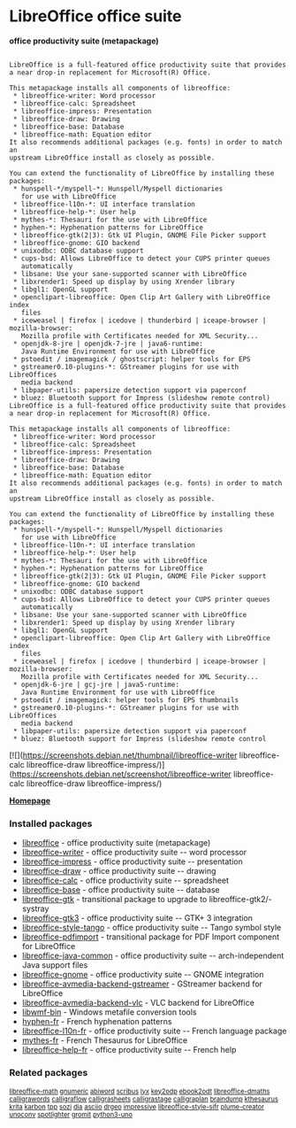 # LibreOffice office suite

__office productivity suite (metapackage)__

```

LibreOffice is a full-featured office productivity suite that provides
a near drop-in replacement for Microsoft(R) Office.

This metapackage installs all components of libreoffice:
 * libreoffice-writer: Word processor
 * libreoffice-calc: Spreadsheet
 * libreoffice-impress: Presentation
 * libreoffice-draw: Drawing
 * libreoffice-base: Database
 * libreoffice-math: Equation editor
It also recommends additional packages (e.g. fonts) in order to match an
upstream LibreOffice install as closely as possible.

You can extend the functionality of LibreOffice by installing these
packages:
 * hunspell-*/myspell-*: Hunspell/Myspell dictionaries
   for use with LibreOffice
 * libreoffice-l10n-*: UI interface translation
 * libreoffice-help-*: User help
 * mythes-*: Thesauri for the use with LibreOffice
 * hyphen-*: Hyphenation patterns for LibreOffice
 * libreoffice-gtk(2|3): Gtk UI Plugin, GNOME File Picker support
 * libreoffice-gnome: GIO backend
 * unixodbc: ODBC database support
 * cups-bsd: Allows LibreOffice to detect your CUPS printer queues
   automatically
 * libsane: Use your sane-supported scanner with LibreOffice
 * libxrender1: Speed up display by using Xrender library
 * libgl1: OpenGL support
 * openclipart-libreoffice: Open Clip Art Gallery with LibreOffice index
   files
 * iceweasel | firefox | icedove | thunderbird | iceape-browser | mozilla-browser:
   Mozilla profile with Certificates needed for XML Security...
 * openjdk-8-jre | openjdk-7-jre | java6-runtime:
   Java Runtime Environment for use with LibreOffice
 * pstoedit / imagemagick / ghostscript: helper tools for EPS
 * gstreamer0.10-plugins-*: GStreamer plugins for use with LibreOffices
   media backend
 * libpaper-utils: papersize detection support via paperconf
 * bluez: Bluetooth support for Impress (slideshow remote control)
LibreOffice is a full-featured office productivity suite that provides
a near drop-in replacement for Microsoft(R) Office.

This metapackage installs all components of libreoffice:
 * libreoffice-writer: Word processor
 * libreoffice-calc: Spreadsheet
 * libreoffice-impress: Presentation
 * libreoffice-draw: Drawing
 * libreoffice-base: Database
 * libreoffice-math: Equation editor
It also recommends additional packages (e.g. fonts) in order to match an
upstream LibreOffice install as closely as possible.

You can extend the functionality of LibreOffice by installing these
packages:
 * hunspell-*/myspell-*: Hunspell/Myspell dictionaries
   for use with LibreOffice
 * libreoffice-l10n-*: UI interface translation
 * libreoffice-help-*: User help
 * mythes-*: Thesauri for the use with LibreOffice
 * hyphen-*: Hyphenation patterns for LibreOffice
 * libreoffice-gtk(2|3): Gtk UI Plugin, GNOME File Picker support
 * libreoffice-gnome: GIO backend
 * unixodbc: ODBC database support
 * cups-bsd: Allows LibreOffice to detect your CUPS printer queues
   automatically
 * libsane: Use your sane-supported scanner with LibreOffice
 * libxrender1: Speed up display by using Xrender library
 * libgl1: OpenGL support
 * openclipart-libreoffice: Open Clip Art Gallery with LibreOffice index
   files
 * iceweasel | firefox | icedove | thunderbird | iceape-browser | mozilla-browser:
   Mozilla profile with Certificates needed for XML Security...
 * openjdk-6-jre | gcj-jre | java5-runtime:
   Java Runtime Environment for use with LibreOffice
 * pstoedit / imagemagick: helper tools for EPS thumbnails
 * gstreamer0.10-plugins-*: GStreamer plugins for use with LibreOffices
   media backend
 * libpaper-utils: papersize detection support via paperconf
 * bluez: Bluetooth support for Impress (slideshow remote control

```

[![](https://screenshots.debian.net/thumbnail/libreoffice-writer
libreoffice-calc
libreoffice-draw
libreoffice-impress/)](https://screenshots.debian.net/screenshot/libreoffice-writer
libreoffice-calc
libreoffice-draw
libreoffice-impress/)


 **[Homepage](http://www.libreoffice.org)**

### Installed packages

* [libreoffice](https://packages.debian.org/stretch/libreoffice) - office productivity suite (metapackage)
* [libreoffice-writer](https://packages.debian.org/stretch/libreoffice-writer) - office productivity suite -- word processor
* [libreoffice-impress](https://packages.debian.org/stretch/libreoffice-impress) - office productivity suite -- presentation
* [libreoffice-draw](https://packages.debian.org/stretch/libreoffice-draw) - office productivity suite -- drawing
* [libreoffice-calc](https://packages.debian.org/stretch/libreoffice-calc) - office productivity suite -- spreadsheet
* [libreoffice-base](https://packages.debian.org/stretch/libreoffice-base) - office productivity suite -- database
* [libreoffice-gtk](https://packages.debian.org/stretch/libreoffice-gtk) - transitional package to upgrade to libreoffice-gtk2/-systray
* [libreoffice-gtk3](https://packages.debian.org/stretch/libreoffice-gtk3) - office productivity suite -- GTK+ 3 integration
* [libreoffice-style-tango](https://packages.debian.org/stretch/libreoffice-style-tango) - office productivity suite -- Tango symbol style
* [libreoffice-pdfimport](https://packages.debian.org/stretch/libreoffice-pdfimport) - transitional package for PDF Import component for LibreOffice
* [libreoffice-java-common](https://packages.debian.org/stretch/libreoffice-java-common) - office productivity suite -- arch-independent Java support files
* [libreoffice-gnome](https://packages.debian.org/stretch/libreoffice-gnome) - office productivity suite -- GNOME integration
* [libreoffice-avmedia-backend-gstreamer](https://packages.debian.org/stretch/libreoffice-avmedia-backend-gstreamer) - GStreamer backend for LibreOffice
* [libreoffice-avmedia-backend-vlc](https://packages.debian.org/stretch/libreoffice-avmedia-backend-vlc) - VLC backend for LibreOffice
* [libwmf-bin](https://packages.debian.org/stretch/libwmf-bin) - Windows metafile conversion tools
* [hyphen-fr](https://packages.debian.org/stretch/hyphen-fr) - French hyphenation patterns
* [libreoffice-l10n-fr](https://packages.debian.org/stretch/libreoffice-l10n-fr) - office productivity suite -- French language package
* [mythes-fr](https://packages.debian.org/stretch/mythes-fr) - French Thesaurus for LibreOffice
* [libreoffice-help-fr](https://packages.debian.org/stretch/libreoffice-help-fr) - office productivity suite -- French help

### Related packages

<sub> [libreoffice-math](https://packages.debian.org/stretch/libreoffice-math) [gnumeric](https://packages.debian.org/stretch/gnumeric) [abiword](https://packages.debian.org/stretch/abiword) [scribus](https://packages.debian.org/stretch/scribus) [lyx](https://packages.debian.org/stretch/lyx) [key2odp](https://packages.debian.org/stretch/key2odp) [ebook2odt](https://packages.debian.org/stretch/ebook2odt) [libreoffice-dmaths](https://packages.debian.org/stretch/libreoffice-dmaths) [calligrawords](https://packages.debian.org/stretch/calligrawords) [calligraflow](https://packages.debian.org/stretch/calligraflow) [calligrasheets](https://packages.debian.org/stretch/calligrasheets) [calligrastage](https://packages.debian.org/stretch/calligrastage) [calligraplan](https://packages.debian.org/stretch/calligraplan) [braindump](https://packages.debian.org/stretch/braindump) [kthesaurus](https://packages.debian.org/stretch/kthesaurus) [krita](https://packages.debian.org/stretch/krita) [karbon](https://packages.debian.org/stretch/karbon) [tpp](https://packages.debian.org/stretch/tpp) [sozi](https://packages.debian.org/stretch/sozi) [dia](https://packages.debian.org/stretch/dia) [asciio](https://packages.debian.org/stretch/asciio) [drgeo](https://packages.debian.org/stretch/drgeo) [impressive](https://packages.debian.org/stretch/impressive) [libreoffice-style-sifr](https://packages.debian.org/stretch/libreoffice-style-sifr) [plume-creator](https://packages.debian.org/stretch/plume-creator) [unoconv](https://packages.debian.org/stretch/unoconv) [spotlighter](https://packages.debian.org/stretch/spotlighter) [gromit](https://packages.debian.org/stretch/gromit) [python3-uno](https://packages.debian.org/stretch/python3-uno)  </sub>
